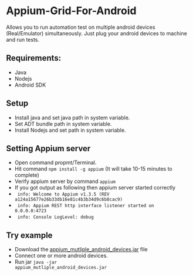 # Appium-Grid-For-Android
Allows you to run automation test on multiple android devices (Real/Emulator) simultaneously.
Just plug your android devices to machine and run tests.

## Requirements:
- Java
- Nodejs
- Android SDK

## Setup
- Install java and set java path in system variable.
- Set ADT bundle path in system variable.
- Install Nodejs and set path in system variable.

## Setting Appium server
- Open command propmt/Terminal.
- Hit command <code>npm install -g appium</code> (It will take 10-15 minutes to complete)
- Verify appium server by command <code>appium</code>
- If you got output as following  then appium server started correctly
- <code> info: Welcome to Appium v1.3.5 (REV a124a15677e26b33db16e81c4b3b34d9c6b8cac9) </code>
- <code> info: Appium REST http interface listener started on 0.0.0.0:4723 </code>
- <code> info: Console LogLevel: debug </code>

## Try example
- Download the [appium_mutliple_android_devices.jar](https://github.com/sameer49/Appium-Grid-For-Android/blob/master/appium_mutliple_android_devices.jar?raw=true) file
- Connect one or more android devices.
- Run jar <code>java -jar appium_mutliple_android_devices.jar</code>
